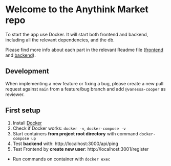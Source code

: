 # Welcome to the Anythink Market repo

To start the app use Docker. It will start both frontend and backend, including all the relevant dependencies, and the db.

Please find more info about each part in the relevant Readme file ([frontend](frontend/readme.md) and [backend](backend/README.md)).

## Development

When implementing a new feature or fixing a bug, please create a new pull request against `main` from a feature/bug branch and add `@vanessa-cooper` as reviewer.

## First setup

1. Install [Docker](https://docs.docker.com/get-docker/)
1. Check if Docker works: `docker -v`, `docker-compose -v`
1. Start containers **from project root directory** with command `docker-compose up`
1. Test **backend** with: http://localhost:3000/api/ping
1. Test Frontend by **create new user**: http://localhost:3001/register

* Run commands on container with `docker exec`

